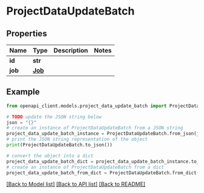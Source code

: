 # ProjectDataUpdateBatch


## Properties

Name | Type | Description | Notes
------------ | ------------- | ------------- | -------------
**id** | **str** |  | 
**job** | [**Job**](Job.md) |  | 

## Example

```python
from openapi_client.models.project_data_update_batch import ProjectDataUpdateBatch

# TODO update the JSON string below
json = "{}"
# create an instance of ProjectDataUpdateBatch from a JSON string
project_data_update_batch_instance = ProjectDataUpdateBatch.from_json(json)
# print the JSON string representation of the object
print(ProjectDataUpdateBatch.to_json())

# convert the object into a dict
project_data_update_batch_dict = project_data_update_batch_instance.to_dict()
# create an instance of ProjectDataUpdateBatch from a dict
project_data_update_batch_from_dict = ProjectDataUpdateBatch.from_dict(project_data_update_batch_dict)
```
[[Back to Model list]](../README.md#documentation-for-models) [[Back to API list]](../README.md#documentation-for-api-endpoints) [[Back to README]](../README.md)


